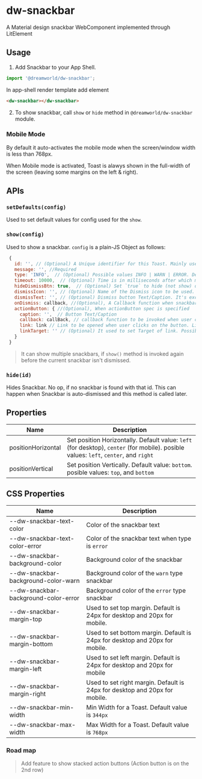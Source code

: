 # dw-snackbar
A Material design snackbar WebComponent implemented through LitElement

## Usage
1. Add Snackbar to your App Shell. 
```js
import '@dreamworld/dw-snackbar';
```
In app-shell render template add element

```html
<dw-snackbar></dw-snackbar>
```

2. To show snackbar, call `show` or `hide` method in `@dreamworld/dw-snackbar` module.


### Mobile Mode
By default it auto-activates the mobile mode when the screen/window width is less than 768px. 

When Mobile mode is activated, Toast is alawys shown in the full-width of the screen (leaving some margins on the left & right).


## APIs

### `setDefaults(config)`
Used to set default values for config used for the `show`.


### `show(config)`
Used to show a snackbar. `config` is a plain-JS Object as follows:

```js
 {
   id: '', // (Optional) A Unique identifier for this Toast. Mainly used if you want to prematurely hide it.
   message: '', //Required
   type: 'INFO',  // (Optional) Possible values INFO | WARN | ERROR. Default: INFO
   timeout: 10000,  // (Optional) Time is in milliseconds after which message should be automatically dismissed. Set to `0` to prevent automatic dismiss. Default: 10000
   hideDismissBtn: true,  // (Optional) Set `true` to hide (not show) dismiss button. Default: false
   dismissIcon: '', // (Optional) Name of the Dismiss icon to be used. Default value: 'clear'
   dismissText: '', // (Optional) Dismiss button Text/Caption. It's exclusive to `dismissIcon`. So, `dismissIcon` isn't used when this is specified.
   onDismiss: callback, //(Optional), A Callback function when snackbar is dimissed, call in both cases: Either automatically closed or manually. It's first agument will be `id`.
   actionButton: { //(Optional), When actionButton spec is specified
     caption: '',  // Button Text/Caption
     callback: callBack, // callback function to be invoked when user clicks on the action button. Callback method will receive `id` in the argument. ActionButton is disabled while it’s callback execution is in progress.
     link: link // Link to be opened when user clicks on the button. Link will be opened based on `linkTarget`. Actually action button will be rendered as Link button.
     linkTarget: '' // (Optional) It used to set Target of link. Possible values '_blank', '_self', '_parent', '_top'.
   }
 }
```

> It can show multiple snackbars, if `show()` method is invoked again before the current snackbar isn't dismissed.


### `hide(id)`
Hides Snackbar. 
No op, if no snackbar is found with that id. This can happen when Snackbar is auto-dismissed and this method is called later.


## Properties

| Name  | Description |
| ----  | ----------- |
| positionHorizontal | Set position Horizontally. Default value: `left` (for desktop), `center` (for mobile). posible values: `left`, `center`, and `right`|
| positionVertical | Set position Vertically. Default value: `bottom`. posible values: `top`, and `bottom` |


## CSS Properties

| Name  | Description |
| ----  | ----------- |
| --dw-snackbar-text-color | Color of the snackbar text |
| --dw-snackbar-text-color-error | Color of the snackbar text when type is `error` |
| --dw-snackbar-background-color | Background color of the snackbar |
| --dw-snackbar-background-color-warn | Background color of the `warn` type snackbar |
| --dw-snackbar-background-color-error | Background color of the `error` type snackbar |
| --dw-snackbar-margin-top | Used to set top margin. Default is 24px for desktop and 20px for mobile. |
| --dw-snackbar-margin-bottom | Used to set bottom margin. Default is 24px for desktop and 20px for mobile. |
| --dw-snackbar-margin-left | Used to set left margin. Default is 24px for desktop and 20px for mobile |
| --dw-snackbar-margin-right | Used to set right margin. Default is 24px for desktop and 20px for mobile. |
| --dw-snackbar-min-width | Min Width for a Toast. Default value is `344px` |
| --dw-snackbar-max-width | Max Width for a Toast. Default value is `768px` |


### Road map
> Add feature to show stacked action buttons (Action button is on the 2nd row)
